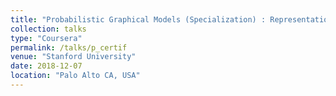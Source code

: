 ```yaml
---
title: "Probabilistic Graphical Models (Specialization) : Representation"
collection: talks
type: "Coursera"
permalink: /talks/p_certif
venue: "Stanford University"
date: 2018-12-07
location: "Palo Alto CA, USA"
---
```



